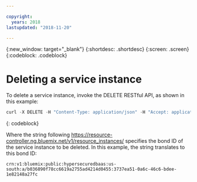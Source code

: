 ```yaml
---

copyright:
  years: 2018
lastupdated: "2018-11-20"

---
```


{:new_window: target="_blank"}
{:shortdesc: .shortdesc}
{:screen: .screen}
{:codeblock: .codeblock}


# Deleting a service instance

To delete a service instance, invoke the DELETE RESTful API, as shown in this example:

```javascript
curl -X DELETE -H "Content-Type: application/json" -H "Accept: application/json" -H "Authorization: Bearer eyJraWQiOiI*** ***ygSyuylLw" https://resource-controller.ng.bluemix.net/v1/resource_instances/crn%3Av1%3Abluemix%3Apublic%3Ahypersecuredbaas%3Aus-south%3Aa%2Fb036890f78cc6619a2755ad4214d0455%3A3737ea51-0a6c-46c6-bdee-1e82148a27fc%3A%3A
```
{: codeblock}

Where the string following https://resource-controller.ng.bluemix.net/v1/resource_instances/ specifies the bond ID of the service instance to be deleted. 
In this example, the string translates to this bond ID: 

<pre><code class="hljs">crn:v1:bluemix:public:hypersecuredbaas:us-south:a/b036890f78cc6619a2755ad4214d0455:3737ea51-0a6c-46c6-bdee-1e82148a27fc
</code></pre>	
